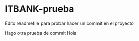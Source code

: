 # ITBANK-prueba
Edito readmefile para probar hacer un commit en el proyecto

Hago otra prueba de commit
Hola
